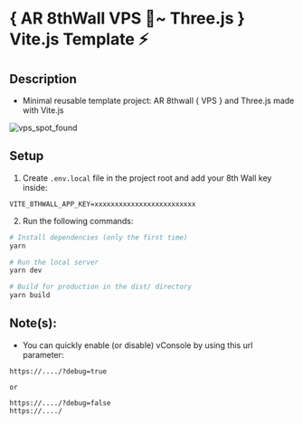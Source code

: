 # { AR 8thWall VPS 📍~ Three.js } Vite.js Template ⚡

## Description

- Minimal reusable template project: AR 8thwall { VPS } and Three.js made with Vite.js

![vps_spot_found](https://user-images.githubusercontent.com/4311684/205789416-99153981-ed28-4b9b-a088-9edcfdd6e296.png)

## Setup

1. Create `.env.local` file in the project root and add your 8th Wall key inside:

```
VITE_8THWALL_APP_KEY=xxxxxxxxxxxxxxxxxxxxxxxxx
```

2. Run the following commands:

```bash
# Install dependencies (only the first time)
yarn

# Run the local server
yarn dev

# Build for production in the dist/ directory
yarn build
```

## Note(s):

- You can quickly enable (or disable) vConsole by using this url parameter:

```
https://..../?debug=true

or

https://..../?debug=false
https://..../
```
